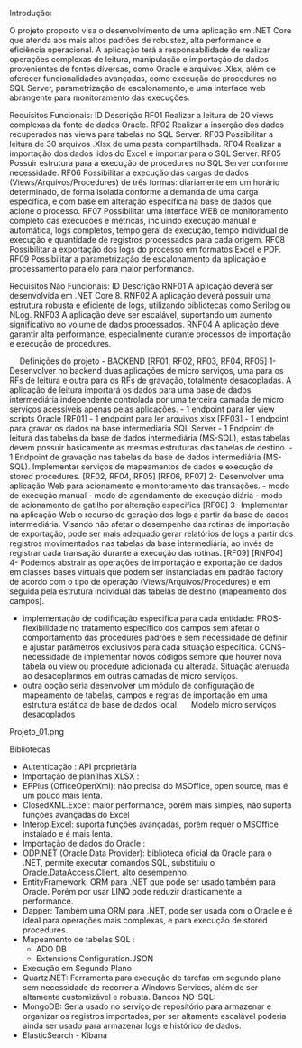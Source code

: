
Introdução:
 
O projeto proposto visa o desenvolvimento de uma aplicação em .NET Core que atenda aos mais altos padrões de robustez, alta performance e eficiência operacional. A aplicação terá a responsabilidade de realizar operações complexas de leitura, manipulação e importação de dados provenientes de fontes diversas, como Oracle e arquivos .Xlsx, além de oferecer funcionalidades avançadas, como execução de procedures no SQL Server, parametrização de escalonamento, e uma interface web abrangente para monitoramento das execuções.
 
Requisitos Funcionais:
 ID	Descrição
RF01	Realizar a leitura de 20 views complexas da fonte de dados Oracle.
RF02	Realizar a inserção dos dados recuperados nas views para tabelas no SQL Server.
RF03	Possibilitar a leitura de 30 arquivos .Xlsx de uma pasta compartilhada.
RF04	Realizar a importação dos dados lidos do Excel e importar para o SQL Server.
RF05	Possuir estrutura para a execução de procedures no SQL Server conforme necessidade.
RF06	Possibilitar a execução das cargas de dados (Views/Arquivos/Procedures) de três formas: diariamente em um horário determinado, de forma isolada conforme a demanda de uma carga específica, e com base em alteração específica na base de dados que acione o processo.
RF07	Possibilitar uma interface WEB de monitoramento completo das execuções e métricas, incluindo execução manual e automática, logs completos, tempo geral de execução, tempo individual de execução e quantidade de registros processados para cada origem.
RF08	Possibilitar a exportação dos logs do processo em formatos Excel e PDF.
RF09	Possibilitar a parametrização de escalonamento da aplicação e processamento paralelo para maior performance.
 
Requisitos Não Funcionais:
 ID	Descrição
RNF01	A aplicação deverá ser desenvolvida em .NET Core 8.
RNF02	A aplicação deverá possuir uma estrutura robusta e eficiente de logs, utilizando bibliotecas como Serilog ou NLog.
RNF03	A aplicação deve ser escalável, suportando um aumento significativo no volume de dados processados.
RNF04	A aplicação deve garantir alta performance, especialmente durante processos de importação e execução de procedures.
 
 
Definições do projeto - BACKEND
[RF01, RF02, RF03, RF04, RF05]
1-	Desenvolver no backend duas aplicações de micro serviços, uma para os RFs de leitura e outra para os RFs de gravação, totalmente desacopladas. A aplicação de leitura importará os dados para uma base de dados intermediária independente controlada por uma terceira camada de micro serviços acessíveis apenas pelas aplicações.
	- 1 endpoint para ler view scripts Oracle [RF01]
	- 1 endpoint para ler arquivos xlsx [RF03]
	- 1 endpoint para gravar os dados na base intermediária SQL Server 
	- 1 Endpoint de leitura das tabelas da base de dados intermediária (MS-SQL), estas tabelas devem possuir basicamente as mesmas estruturas das tabelas de destino.
	- 1 Endpoint de gravação nas tabelas da base de dados intermediária (MS-SQL). Implementar serviços de mapeamentos de dados e execução de stored procedures. [RF02, RF04, RF05]
[RF06, RF07]
2- Desenvolver uma aplicação Web para acionamento e monitoramento das transações.
	- modo de execução manual
	- modo de agendamento de execução diária
	- modo de acionamento de gatilho por alteração específica
[RF08]
3- Implementar na aplicação Web o recurso de geração dos logs a partir da base de dados intermediária. Visando não afetar o desempenho das rotinas de importação de exportação, pode ser mais adequado gerar relatórios de logs a partir dos registros movimentados nas tabelas da base intermediária, ao invés de registrar cada transação durante a execução das rotinas.
[RF09] [RNF04]
4- Podemos abstrair as operações de importação e exportação de dados em classes bases virtuais que podem ser instanciadas em padrão factory de acordo com o tipo de operação (Views/Arquivos/Procedures) e em seguida pela estrutura individual das tabelas de destino (mapeamento dos campos).
- implementação de codificação específica para cada entidade: PROS- flexibilidade no tratamento específico dos campos sem afetar o comportamento das procedures padrões e sem necessidade de definir e ajustar parâmetros exclusivos para cada situação específica. CONS- necessidade de implementar novos códigos sempre que houver nova tabela ou view ou procedure adicionada ou alterada. Situação atenuada ao desacoplarmos em outras camadas de micro serviços. 
- outra opção seria desenvolver um módulo de configuração de mapeamento de tabelas, campos e regras de importação em uma estrutura estática de base de dados local.
 
Modelo micro serviços desacoplados
 
Projeto_01.png

Bibliotecas
- Autenticação : API proprietária 
- Importação de planilhas XLSX : 
- EPPlus (OfficeOpenXml): não precisa do MSOffice, open source, mas é um pouco mais lenta.
- ClosedXML.Excel: maior performance, porém mais simples, não suporta funções avançadas do Excel
- Interop.Excel: suporta funções avançadas, porém requer o MSOffice instalado e é mais lenta.
- Importação de dados do Oracle :
- ODP.NET (Oracle Data Provider): biblioteca oficial da Oracle para o .NET, permite executar comandos SQL, substituiu o Oracle.DataAccess.Client, alto desempenho.
- EntityFramework: ORM para .NET que pode ser usado também para Oracle. Porém por usar LINQ pode reduzir drasticamente a performance.
- Dapper: Também uma ORM para .NET, pode ser usada com o Oracle e é ideal para operações mais complexas, e para execução de stored procedures.
- Mapeamento de tabelas SQL : 
	- ADO DB
	- Extensions.Configuration.JSON
- Execução em Segundo Plano
- Quartz.NET: Ferramenta para execução de tarefas em segundo plano sem necessidade de recorrer a Windows Services, além de ser altamente customizável e robusta.
Bancos NO-SQL:
- MongoDB: Seria usado no serviço de repositório para armazenar e organizar os registros importados, por ser altamente escalável poderia ainda ser usado para armazenar logs e histórico de dados.
- ElasticSearch - Kibana
